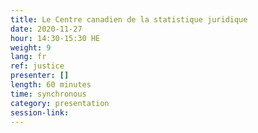 ```yaml
---
title: Le Centre canadien de la statistique juridique
date: 2020-11-27
hour: 14:30-15:30 HE
weight: 9
lang: fr
ref: justice
presenter: []
length: 60 minutes
time: synchronous
category: presentation
session-link:
---
```

